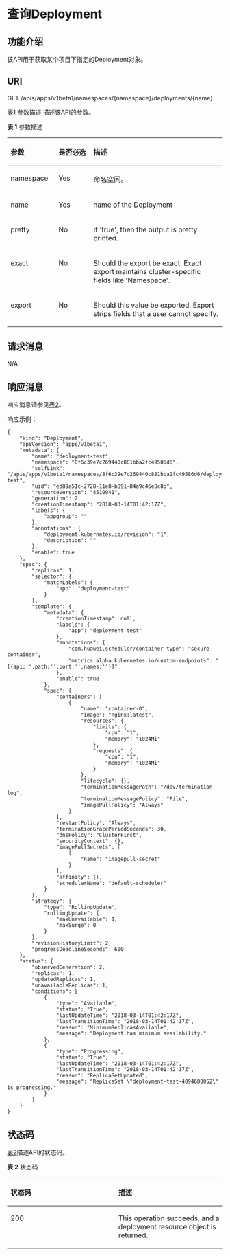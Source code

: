 # 查询Deployment<a name="cci_02_0029"></a>

## 功能介绍<a name="zh-cn_topic_0083864911_section530813545496"></a>

该API用于获取某个项目下指定的Deployment对象。

## URI<a name="zh-cn_topic_0083864911_section158974212501"></a>

GET /apis/apps/v1beta1/namespaces/\{namespace\}/deployments/\{name\}

[表1 参数描述 ](#zh-cn_topic_0083864911_table2027961241820)描述该API的参数。

**表 1**  参数描述

<a name="zh-cn_topic_0083864911_table2027961241820"></a>
<table><thead align="left"><tr id="zh-cn_topic_0083864911_row122809120186"><th class="cellrowborder" valign="top" width="22.222222222222225%" id="mcps1.2.4.1.1"><p id="zh-cn_topic_0083864911_p91421758131813"><a name="zh-cn_topic_0083864911_p91421758131813"></a><a name="zh-cn_topic_0083864911_p91421758131813"></a>参数</p>
</th>
<th class="cellrowborder" valign="top" width="16.161616161616163%" id="mcps1.2.4.1.2"><p id="zh-cn_topic_0083864911_p101421758131816"><a name="zh-cn_topic_0083864911_p101421758131816"></a><a name="zh-cn_topic_0083864911_p101421758131816"></a>是否必选</p>
</th>
<th class="cellrowborder" valign="top" width="61.61616161616161%" id="mcps1.2.4.1.3"><p id="zh-cn_topic_0083864911_p19143115818187"><a name="zh-cn_topic_0083864911_p19143115818187"></a><a name="zh-cn_topic_0083864911_p19143115818187"></a>描述</p>
</th>
</tr>
</thead>
<tbody><tr id="zh-cn_topic_0083864911_row32801312121810"><td class="cellrowborder" valign="top" width="22.222222222222225%" headers="mcps1.2.4.1.1 "><p id="zh-cn_topic_0083864911_p1063164520553"><a name="zh-cn_topic_0083864911_p1063164520553"></a><a name="zh-cn_topic_0083864911_p1063164520553"></a>namespace</p>
</td>
<td class="cellrowborder" valign="top" width="16.161616161616163%" headers="mcps1.2.4.1.2 "><p id="zh-cn_topic_0083864911_p12630545165513"><a name="zh-cn_topic_0083864911_p12630545165513"></a><a name="zh-cn_topic_0083864911_p12630545165513"></a>Yes</p>
</td>
<td class="cellrowborder" valign="top" width="61.61616161616161%" headers="mcps1.2.4.1.3 "><p id="zh-cn_topic_0079615000_p8332925"><a name="zh-cn_topic_0079615000_p8332925"></a><a name="zh-cn_topic_0079615000_p8332925"></a>命名空间。</p>
</td>
</tr>
<tr id="zh-cn_topic_0083864911_row29001310466"><td class="cellrowborder" valign="top" width="22.222222222222225%" headers="mcps1.2.4.1.1 "><p id="zh-cn_topic_0083864911_p69007101268"><a name="zh-cn_topic_0083864911_p69007101268"></a><a name="zh-cn_topic_0083864911_p69007101268"></a>name</p>
</td>
<td class="cellrowborder" valign="top" width="16.161616161616163%" headers="mcps1.2.4.1.2 "><p id="zh-cn_topic_0083864911_p1790020109614"><a name="zh-cn_topic_0083864911_p1790020109614"></a><a name="zh-cn_topic_0083864911_p1790020109614"></a>Yes</p>
</td>
<td class="cellrowborder" valign="top" width="61.61616161616161%" headers="mcps1.2.4.1.3 "><p id="zh-cn_topic_0083864911_p1900110968"><a name="zh-cn_topic_0083864911_p1900110968"></a><a name="zh-cn_topic_0083864911_p1900110968"></a>name of the Deployment</p>
</td>
</tr>
<tr id="zh-cn_topic_0083864911_row1744184023617"><td class="cellrowborder" valign="top" width="22.222222222222225%" headers="mcps1.2.4.1.1 "><p id="zh-cn_topic_0083864911_p644184043617"><a name="zh-cn_topic_0083864911_p644184043617"></a><a name="zh-cn_topic_0083864911_p644184043617"></a>pretty</p>
</td>
<td class="cellrowborder" valign="top" width="16.161616161616163%" headers="mcps1.2.4.1.2 "><p id="zh-cn_topic_0083864911_p194494017365"><a name="zh-cn_topic_0083864911_p194494017365"></a><a name="zh-cn_topic_0083864911_p194494017365"></a>No</p>
</td>
<td class="cellrowborder" valign="top" width="61.61616161616161%" headers="mcps1.2.4.1.3 "><p id="zh-cn_topic_0083864911_p3447402366"><a name="zh-cn_topic_0083864911_p3447402366"></a><a name="zh-cn_topic_0083864911_p3447402366"></a>If 'true', then the output is pretty printed.</p>
</td>
</tr>
<tr id="zh-cn_topic_0083864911_row2076664616361"><td class="cellrowborder" valign="top" width="22.222222222222225%" headers="mcps1.2.4.1.1 "><p id="zh-cn_topic_0083864911_p13191114910562"><a name="zh-cn_topic_0083864911_p13191114910562"></a><a name="zh-cn_topic_0083864911_p13191114910562"></a>exact</p>
</td>
<td class="cellrowborder" valign="top" width="16.161616161616163%" headers="mcps1.2.4.1.2 "><p id="zh-cn_topic_0083864911_p99465435616"><a name="zh-cn_topic_0083864911_p99465435616"></a><a name="zh-cn_topic_0083864911_p99465435616"></a>No</p>
</td>
<td class="cellrowborder" valign="top" width="61.61616161616161%" headers="mcps1.2.4.1.3 "><p id="zh-cn_topic_0083864911_p12191849135617"><a name="zh-cn_topic_0083864911_p12191849135617"></a><a name="zh-cn_topic_0083864911_p12191849135617"></a>Should the export be exact. Exact export maintains cluster-specific fields like 'Namespace'.</p>
</td>
</tr>
<tr id="zh-cn_topic_0083864911_row1627094733719"><td class="cellrowborder" valign="top" width="22.222222222222225%" headers="mcps1.2.4.1.1 "><p id="zh-cn_topic_0083864911_p319154955611"><a name="zh-cn_topic_0083864911_p319154955611"></a><a name="zh-cn_topic_0083864911_p319154955611"></a>export</p>
</td>
<td class="cellrowborder" valign="top" width="16.161616161616163%" headers="mcps1.2.4.1.2 "><p id="zh-cn_topic_0083864911_p1294155405612"><a name="zh-cn_topic_0083864911_p1294155405612"></a><a name="zh-cn_topic_0083864911_p1294155405612"></a>No</p>
</td>
<td class="cellrowborder" valign="top" width="61.61616161616161%" headers="mcps1.2.4.1.3 "><p id="zh-cn_topic_0083864911_p919118492563"><a name="zh-cn_topic_0083864911_p919118492563"></a><a name="zh-cn_topic_0083864911_p919118492563"></a>Should this value be exported. Export strips fields that a user cannot specify.</p>
</td>
</tr>
</tbody>
</table>

## 请求消息<a name="zh-cn_topic_0083864911_section106320105520"></a>

N/A

## 响应消息<a name="zh-cn_topic_0083864911_section12955134485515"></a>

响应消息请参见[表2](创建Deployment（v1beta1）.md#zh-cn_topic_0083864910_table12862324102610)。

响应示例：

```
{
    "kind": "Deployment", 
    "apiVersion": "apps/v1beta1", 
    "metadata": {
        "name": "deployment-test", 
        "namespace": "8f6c39e7c269440c881bba2fc49586d6", 
        "selfLink": "/apis/apps/v1beta1/namespaces/8f6c39e7c269440c881bba2fc49586d6/deployments/deployment-test", 
        "uid": "ed89a51c-2728-11e8-b891-84a9c46e8c8b", 
        "resourceVersion": "4510941", 
        "generation": 2, 
        "creationTimestamp": "2018-03-14T01:42:17Z", 
        "labels": {
            "appgroup": ""
        }, 
        "annotations": {
            "deployment.kubernetes.io/revision": "1", 
            "description": ""
        }, 
        "enable": true
    }, 
    "spec": {
        "replicas": 1, 
        "selector": {
            "matchLabels": {
                "app": "deployment-test"
            }
        }, 
        "template": {
            "metadata": {
                "creationTimestamp": null, 
                "labels": {
                    "app": "deployment-test"
                }, 
                "annotations": {
                    "com.huawei.scheduler/container-type": "secure-container", 
                    "metrics.alpha.kubernetes.io/custom-endpoints": "[{api:'',path:'',port:'',names:''}]"
                }, 
                "enable": true
            }, 
            "spec": {
                "containers": [
                    {
                        "name": "container-0", 
                        "image": "nginx:latest", 
                        "resources": {
                            "limits": {
                                "cpu": "1", 
                                "memory": "1024Mi"
                            }, 
                            "requests": {
                                "cpu": "1", 
                                "memory": "1024Mi"
                            }
                        }, 
                        "lifecycle": {}, 
                        "terminationMessagePath": "/dev/termination-log", 
                        "terminationMessagePolicy": "File", 
                        "imagePullPolicy": "Always"
                    }
                ], 
                "restartPolicy": "Always", 
                "terminationGracePeriodSeconds": 30, 
                "dnsPolicy": "ClusterFirst", 
                "securityContext": {}, 
                "imagePullSecrets": [
                    {
                        "name": "imagepull-secret"
                    }
                ], 
                "affinity": {}, 
                "schedulerName": "default-scheduler"
            }
        }, 
        "strategy": {
            "type": "RollingUpdate", 
            "rollingUpdate": {
                "maxUnavailable": 1, 
                "maxSurge": 0
            }
        }, 
        "revisionHistoryLimit": 2, 
        "progressDeadlineSeconds": 600
    }, 
    "status": {
        "observedGeneration": 2, 
        "replicas": 1, 
        "updatedReplicas": 1, 
        "unavailableReplicas": 1, 
        "conditions": [
            {
                "type": "Available", 
                "status": "True", 
                "lastUpdateTime": "2018-03-14T01:42:17Z", 
                "lastTransitionTime": "2018-03-14T01:42:17Z", 
                "reason": "MinimumReplicasAvailable", 
                "message": "Deployment has minimum availability."
            }, 
            {
                "type": "Progressing", 
                "status": "True", 
                "lastUpdateTime": "2018-03-14T01:42:17Z", 
                "lastTransitionTime": "2018-03-14T01:42:17Z", 
                "reason": "ReplicaSetUpdated", 
                "message": "ReplicaSet \"deployment-test-4094680052\" is progressing."
            }
        ]
    }
}
```

## 状态码<a name="zh-cn_topic_0083864911_section164701657181718"></a>

[表2](#zh-cn_topic_0083864911_zh-cn_topic_0079616894_zh-cn_topic_0079614986_table13421100171015)描述API的状态码。

**表 2**  状态码

<a name="zh-cn_topic_0083864911_zh-cn_topic_0079616894_zh-cn_topic_0079614986_table13421100171015"></a>
<table><thead align="left"><tr id="zh-cn_topic_0083864911_zh-cn_topic_0079616894_zh-cn_topic_0079614986_row58580616171015"><th class="cellrowborder" valign="top" width="50%" id="mcps1.2.3.1.1"><p id="zh-cn_topic_0083864911_p3324338133814"><a name="zh-cn_topic_0083864911_p3324338133814"></a><a name="zh-cn_topic_0083864911_p3324338133814"></a>状态码</p>
</th>
<th class="cellrowborder" valign="top" width="50%" id="mcps1.2.3.1.2"><p id="zh-cn_topic_0083864911_p17324938123815"><a name="zh-cn_topic_0083864911_p17324938123815"></a><a name="zh-cn_topic_0083864911_p17324938123815"></a>描述</p>
</th>
</tr>
</thead>
<tbody><tr id="zh-cn_topic_0083864911_zh-cn_topic_0079616894_zh-cn_topic_0079614986_row3769153171015"><td class="cellrowborder" valign="top" width="50%" headers="mcps1.2.3.1.1 "><p id="zh-cn_topic_0083864911_zh-cn_topic_0079616894_zh-cn_topic_0079614986_p34614774161656"><a name="zh-cn_topic_0083864911_zh-cn_topic_0079616894_zh-cn_topic_0079614986_p34614774161656"></a><a name="zh-cn_topic_0083864911_zh-cn_topic_0079616894_zh-cn_topic_0079614986_p34614774161656"></a>200</p>
</td>
<td class="cellrowborder" valign="top" width="50%" headers="mcps1.2.3.1.2 "><p id="zh-cn_topic_0083864911_zh-cn_topic_0079616894_zh-cn_topic_0079614986_p51022873161656"><a name="zh-cn_topic_0083864911_zh-cn_topic_0079616894_zh-cn_topic_0079614986_p51022873161656"></a><a name="zh-cn_topic_0083864911_zh-cn_topic_0079616894_zh-cn_topic_0079614986_p51022873161656"></a>This operation succeeds, and a deployment resource object is returned.</p>
</td>
</tr>
</tbody>
</table>

